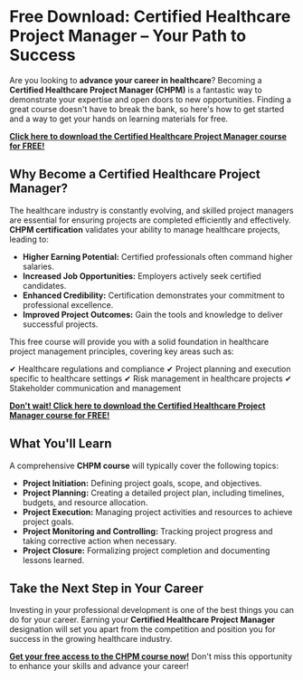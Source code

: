 # Free Download: Certified Healthcare Project Manager – Your Path to Success

Are you looking to **advance your career in healthcare**? Becoming a **Certified Healthcare Project Manager (CHPM)** is a fantastic way to demonstrate your expertise and open doors to new opportunities. Finding a great course doesn't have to break the bank, so here's how to get started and a way to get your hands on learning materials for free.

[**Click here to download the Certified Healthcare Project Manager course for FREE!**](https://udemywork.com/certified-healthcare-project-manager)

## Why Become a Certified Healthcare Project Manager?

The healthcare industry is constantly evolving, and skilled project managers are essential for ensuring projects are completed efficiently and effectively.  **CHPM certification** validates your ability to manage healthcare projects, leading to:

*   **Higher Earning Potential:**  Certified professionals often command higher salaries.
*   **Increased Job Opportunities:**  Employers actively seek certified candidates.
*   **Enhanced Credibility:**  Certification demonstrates your commitment to professional excellence.
*   **Improved Project Outcomes:** Gain the tools and knowledge to deliver successful projects.

This free course will provide you with a solid foundation in healthcare project management principles, covering key areas such as:

✔ Healthcare regulations and compliance
✔ Project planning and execution specific to healthcare settings
✔ Risk management in healthcare projects
✔ Stakeholder communication and management

[**Don't wait! Click here to download the Certified Healthcare Project Manager course for FREE!**](https://udemywork.com/certified-healthcare-project-manager)

## What You'll Learn

A comprehensive **CHPM course** will typically cover the following topics:

*   **Project Initiation:**  Defining project goals, scope, and objectives.
*   **Project Planning:**  Creating a detailed project plan, including timelines, budgets, and resource allocation.
*   **Project Execution:**  Managing project activities and resources to achieve project goals.
*   **Project Monitoring and Controlling:**  Tracking project progress and taking corrective action when necessary.
*   **Project Closure:**  Formalizing project completion and documenting lessons learned.

## Take the Next Step in Your Career

Investing in your professional development is one of the best things you can do for your career. Earning your **Certified Healthcare Project Manager** designation will set you apart from the competition and position you for success in the growing healthcare industry.

**[Get your free access to the CHPM course now!](https://udemywork.com/certified-healthcare-project-manager)** Don't miss this opportunity to enhance your skills and advance your career!

